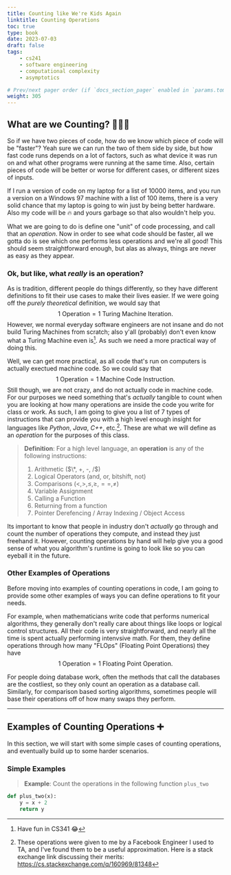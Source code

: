 ```yaml
---
title: Counting like We're Kids Again
linktitle: Counting Operations
toc: true
type: book
date: 2023-07-03
draft: false
tags:
    - cs241
    - software engineering
    - computational complexity
    - asymptotics

# Prev/next pager order (if `docs_section_pager` enabled in `params.toml`)
weight: 305
---
```


## What are we Counting? 🍎🍊🍐

So if we have two pieces of code, how do we know which piece of code will be "faster"? Yeah sure we can run the two of them side by side, but how fast code runs depends on a lot of factors, such as what device it was run on and what other programs were running at the same time. Also, certain pieces of code will be better or worse for different cases, or different sizes of inputs.

If I run a version of code on my laptop for a list of $10000$ items, and you run a version on a Windows $97$ machine with a list of $100$ items, there is a very solid chance that my laptop is going to win just by being better hardware. Also my code will be 🔥 and yours garbage so that also wouldn't help you.

What we are going to do is define one "unit" of code processing, and call that an *operation*. Now in order to see what code should be faster, all we gotta do is see which one performs less operations and we're all good! This should seem straightforward enough, but alas as always, things are never as easy as they appear.

### Ok, but like, what *really* is an operation?

As is tradition, different people do things differently, so they have different definitions to fit their use cases to make their lives easier. If we were going off the *purely theoretical* definition, we would say that
$$
1\text{ Operation}=1\text{ Turing Machine Iteration}.
$$
However, we normal everyday software engineers are not insane and do not build Turing Machines from scratch; also y'all (probably) don't even know what a Turing Machine even is[^1]. As such we need a more practical way of doing this.

Well, we can get more practical, as all code that's run on computers is actually exectued machine code. So we could say that
$$
1\text{ Operation}=1\text{ Machine Code Instruction}.
$$
Still though, we are not crazy, and do not actually code in machine code. For our purposes we need something that's *actually* tangible to count when you are looking at how many operations are inside the code you write for class or work. As such, I am going to give you a list of $7$ types of instructions that can provide you with a high level enough insight for languages like *Python*, *Java*, *C++*, etc.[^2]. These are what we will define as an *operation* for the purposes of this class.

> **Definition**: For a high level language, an **operation** is any of the following instructions:
> 1. Arithmetic ($\*, +, -, /$)
> 2. Logical Operators (and, or, bitshift, not)
> 3. Comparisons ($<, >, \leq, \geq, ==, \neq$)
> 4. Variable Assignment
> 5. Calling a Function
> 6. Returning from a function
> 7. Pointer Derefencing / Array Indexing / Object Access

Its important to know that people in industry don't *actually* go through and count the number of operations they compute, and instead they just freehand it. However, counting operations by hand will help give you a good sense of what you algorithm's runtime is going to look like so you can eyeball it in the future.

### Other Examples of Operations

Before moving into examples of counting operations in code, I am going to provide some other examples of ways you can define operations to fit your needs. 

For example, when mathematicians write code that performs numerical algorithms, they generally don't really care about things like loops or logical control structures. All their code is very straightforward, and nearly all the time is spent actually performing intenvsive math. For them, they define operations through how many "FLOps" (Floating Point Operations) they have
$$
1\text{ Operation}=1\text{ Floating Point Operation}.
$$

For people doing database work, often the methods that call the databases are the costliest, so they only count an operation as a database call. Similarly, for comparison based sorting algorithms, sometimes people will base their operations off of how many swaps they perform.

---

## Examples of Counting Operations ➕

In this section, we will start with some simple cases of counting operations, and eventually build up to some harder scenarios.

### Simple Examples

> **Example**: Count the operations in the following function `plus_two`

```python
def plus_two(x):
    y = x + 2
    return y
```

[^1]: Have fun in CS$341$ 😂
[^2]: These operations were given to me by a Facebook Engineer I used to TA, and I've found them to be a useful approximation. Here is a stack exchange link discussing their merits: https://cs.stackexchange.com/q/160969/81348
